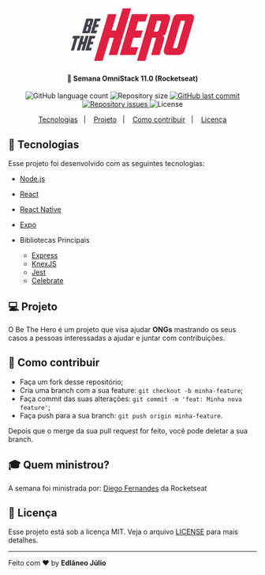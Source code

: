 <h1 align="center">
    <img alt="Be the hero" title="#delicinha" src=".github/logo.svg" width="250px" />
</h1>

<h4 align="center">
  🚀 Semana OmniStack 11.0 (Rocketseat)
</h4>
<p align="center">
  <img alt="GitHub language count" src="https://img.shields.io/github/languages/count/EdlanioJ/be-the-hero">

  <img alt="Repository size" src="https://img.shields.io/github/repo-size/EdlanioJ/be-the-hero">
  
  <a href="https://github.com/Rocketseat/semana-omnistack-10/commits/master">
    <img alt="GitHub last commit" src="https://img.shields.io/github/last-commit/EdlanioJ/be-the-hero">
  </a>

  <a href="https://github.com/Rocketseat/semana-omnistack-10/issues">
    <img alt="Repository issues" src="https://img.shields.io/github/issues/EdlanioJ/be-the-hero">
  </a>

  <img alt="License" src="https://img.shields.io/badge/license-MIT-brightgreen">
</p>

<p align="center">
  <a href="#rocket-tecnologias">Tecnologias</a>&nbsp;&nbsp;&nbsp;|&nbsp;&nbsp;&nbsp;
  <a href="#-projeto">Projeto</a>&nbsp;&nbsp;&nbsp;|&nbsp;&nbsp;&nbsp;
  <a href="#-como-contribuir">Como contribuir</a>&nbsp;&nbsp;&nbsp;|&nbsp;&nbsp;&nbsp;
  <a href="#memo-licença">Licença</a>
</p>

## :rocket: Tecnologias

Esse projeto foi desenvolvido com as seguintes tecnologias:

- [Node.js](https://nodejs.org/en/)
- [React](https://reactjs.org)
- [React Native](https://facebook.github.io/react-native/)
- [Expo](https://expo.io/)

- Bibliotecas Principais
  - [Express](https://expressjs.com/)
  - [KnexJS](http://knexjs.org/)
  - [Jest](https://jestjs.io/)
  - [Celebrate](https://github.com/arb/celebrate)

## 💻 Projeto

O Be The Hero é um projeto que visa ajudar **ONGs** mastrando os seus casos a pessoas interessadas a ajudar e juntar com contribuições.

## 🤔 Como contribuir

- Faça um fork desse repositório;
- Cria uma branch com a sua feature: `git checkout -b minha-feature`;
- Faça commit das suas alterações: `git commit -m 'feat: Minha nova feature'`;
- Faça push para a sua branch: `git push origin minha-feature`.

Depois que o merge da sua pull request for feito, você pode deletar a sua branch.

## :mortar_board: Quem ministrou?

A semana foi ministrada por: [Diego Fernandes](https://github.com/diego3g) da Rocketseat

## :memo: Licença

Esse projeto está sob a licença MIT. Veja o arquivo [LICENSE](LICENSE.md) para mais detalhes.

---

Feito com ♥ by **Edlâneo Júlio**

